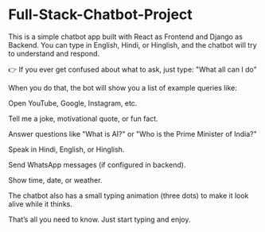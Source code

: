 # Full-Stack-Chatbot-Project
This is a simple chatbot app built with React as Frontend and Django as Backend.
You can type in English, Hindi, or Hinglish, and the chatbot will try to understand and respond.

👉 If you ever get confused about what to ask, just type:
"What all can I do"

When you do that, the bot will show you a list of example queries like:

Open YouTube, Google, Instagram, etc.

Tell me a joke, motivational quote, or fun fact.

Answer questions like "What is AI?" or "Who is the Prime Minister of India?"

Speak in Hindi, English, or Hinglish.

Send WhatsApp messages (if configured in backend).

Show time, date, or weather.

The chatbot also has a small typing animation (three dots) to make it look alive while it thinks.

That’s all you need to know. Just start typing and enjoy.

